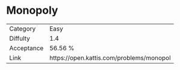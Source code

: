 # Monopoly

<table>
    <tr>
        <td>Category</td>
        <td>Easy</td>
    </tr>
    <tr>
        <td>Diffulty</td>
        <td>1.4</td>
    </tr>
    <tr>
        <td>Acceptance</td>
        <td>56.56 %</td>
    </tr>
    <tr>
        <td>Link</td>
        <td>https://open.kattis.com/problems/monopol</td>
    </tr>
</table>